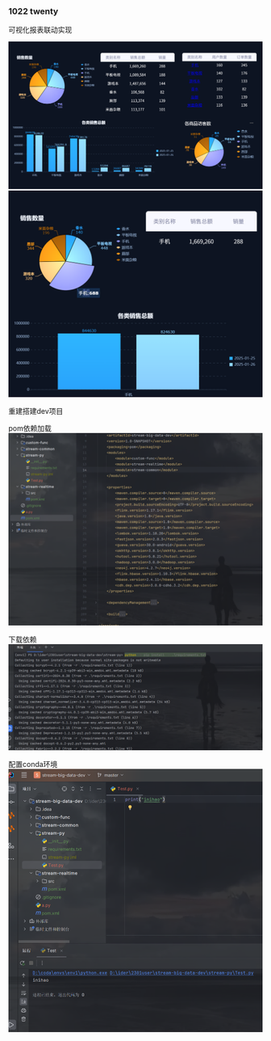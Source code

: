### 1022 twenty
可视化报表联动实现

![img_16.png](img_16.png)
![img_17.png](img_17.png)

重建搭建dev项目

pom依赖加载
![img_20.png](img_20.png)

下载依赖
![img_19.png](img_19.png)

配置conda环境
![img_18.png](img_18.png)


